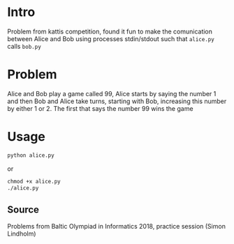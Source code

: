 # Intro
Problem from kattis competition, found it fun to make the comunication between Alice and Bob using processes stdin/stdout such that `alice.py` calls `bob.py`

# Problem 
Alice and Bob play a game called 99, Alice starts by saying the number 1 and then Bob and Alice take turns, starting with Bob, increasing this number by either 1 or 2. The first that says the number 99 wins the game

# Usage
```cmd
python alice.py
```
or 
```cmd
chmod +x alice.py
./alice.py
```

## Source
Problems from Baltic Olympiad in Informatics 2018, practice session (Simon Lindholm)
